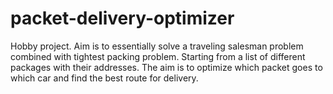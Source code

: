# packet-delivery-optimizer
Hobby project. Aim is to essentially solve a traveling salesman problem combined with tightest packing problem. 
Starting from a list of different packages with their addresses. 
The aim is to optimize which packet goes to which car and find the best route for delivery.
